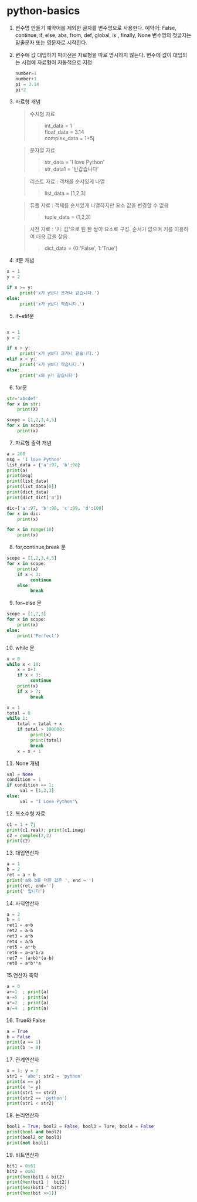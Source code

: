 # python-basics

1. 변수명 만들기
     예약어를 제외한 글자를 변수명으로 사용한다.
     예약어: False, continue, if, else, abs, from, def, global, is , finally, None
     변수명의 첫글자는 밑줄문자 또는 영문자로 시작한다.
     
2. 변수에 값 대입하기
     파이선은 자료형을 따로 명시하지 않는다.
     변수에 값이 대입되는 시점에 자료형이 자동적으로 지정
     ~~~python
     number=1
     number+1
     pi = 3.14
     pi*2
     
     ~~~
3. 자료형 개념
   >수치형 자료
    >>int_data = 1 \
    >>float_data = 3.14\
    >>complex_data = 1+5j
   
   >문자열 자료
   >>str_data = 'I love Python'\
   >>str_data1 = '반갑습니다'
    
   >리스트 자료 : 객채를 순서있게 나열
   >>list_data = [1,2,3]
   
   >튜플 자료 : 객체를 순서있게 나열하지만 요소 값을 변경할 수 없음
   >>tuple_data = (1,2,3)
   
   >사전 자료 : '키: 값'으로 된 한 쌍이 요소로 구성. 순서가 없으며 키를 이용하여 대응 값을 찾음
   >>dict_data = {0:'False', 1:'True'}

4. if문 개념
```python
x = 1
y = 2

if x >= y:
     print('x가 y보다 크거나 같습니다.')
else:
     print('x가 y보다 작습니다.')
```

5. if~elif문
```python

x = 1
y = 2

if x > y:
     print('x가 y보다 크거나 같습니다.')
elif x < y:
     print('x가 y보다 작습니다.')
else:
     print('x와 y가 같습니다')
```

6. for문
```python
str='abcdef'
for x in str:
    print(X)
```

```python
scope = [1,2,3,4,5]
for x in scope:
    print(x)
```

7. 자료형 출력 개념
```python
a = 200
msg = 'I love Python'
list_data = {'a':97, 'b':98}
print(a)
print(msg)
print(list_data)
print(list_data[0])
print(dict_data)
print(dict_dict['a'])
```

```python
dic=['a':97, 'b':98, 'c':99, 'd':100]
for x in dic:
    print(x)
```

```python
for x in range(10)
    print(x)
```

8. for,continue,break 문
```python
scope = [1,2,3,4,5]
for x in scope:
    print(x)
    if x < 3:
         continue
    else:
         break
```

9. for~else 문
```python
scope = [1,2,3]
for x in scope:
    print(x)
else:
    print('Perfect')
```

10. while 문
```python
x = 0
while x < 10:
    x = x+1
    if x < 3:
         continue
    print(x)
    if x > 7:
         break
```

```python
x = 1
total = 0
while 1:
    total = tatal + x
    if total > 100000:
         print(x)
         print(total)
         break
    x = x + 1
```

11. None 개념
```python
val = None
condition = 1
if condition == 1;
     val = [1,2,3]
else:
     val = "I Love Python"\
```

12. 복소수형 자료
```python
c1 = 1 + 7j
print(c1.real); print(c1.imag)
c2 = complex(2,3)
print(c2)
```

13. 대입연산자 
```python
a = 1
b = 2
ret = a + b
print('a와 b를 더한 값은 ', end ='')
print(ret, end='')
print(' 입니다')
```

14. 사칙연산자
```python
a = 2
b = 4
ret1 = a+b
ret2 = a-b
ret3 = a*b
ret4 = a/b
ret5 = a**b
ret6 = a+a*b/a
ret7 = (a+b)*(a-b)
ret8 = a*b**a
```

15.연산자 축약
```python
a = 0
a+=1  ; print(a)
a-=5  ; print(a)
a*=2  ; print(a)
a/=4  ; print(a)
```

16. True와 False
```python
a = True
b = False
print(a == 1)
print(b != 0)
```

17. 관계연산자
```python
x = 1; y = 2
str1 = 'abc'; str2 = 'python'
print(x == y)
print(x != y)
print(str1 == str2)
print(str2 == 'python')
print(str1 < str2)
```

18. 논리연산자
```python
bool1 = True; bool2 = False; bool3 = Ture; bool4 = False
print(bool and bool2)
print(bool2 or bool3)
print(not bool1)
```

19. 비트연산자
```python
bit1 = 0x61
bit2 = 0x62
print(hex(bit1 & bit2)
print(hex(bit1 |  bit2))
print(hex(bit1 ^ bit2))
print(hex(bit >>1))
```


